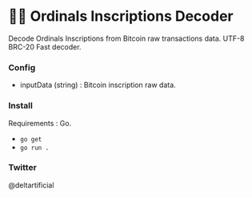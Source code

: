# 🧞‍♀️ Ordinals Inscriptions Decoder 

Decode Ordinals Inscriptions from Bitcoin raw transactions data.
UTF-8 BRC-20 Fast decoder.

### Config
- inputData (string) : Bitcoin inscription raw data.

### Install
Requirements : Go.
- `go get`
- `go run .`

### Twitter
@deltartificial
